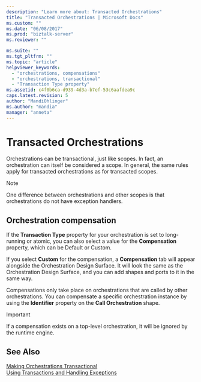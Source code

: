 ```yaml
---
description: "Learn more about: Transacted Orchestrations"
title: "Transacted Orchestrations | Microsoft Docs"
ms.custom: ""
ms.date: "06/08/2017"
ms.prod: "biztalk-server"
ms.reviewer: ""

ms.suite: ""
ms.tgt_pltfrm: ""
ms.topic: "article"
helpviewer_keywords: 
  - "orchestrations, compensations"
  - "orchestrations, transactional"
  - "Transaction Type property"
ms.assetid: c4f0b6ca-d939-4d3a-b7ef-53c6aafdea9c
caps.latest.revision: 5
author: "MandiOhlinger"
ms.author: "mandia"
manager: "anneta"
---
```

# Transacted Orchestrations
Orchestrations can be transactional, just like scopes. In fact, an orchestration can itself be considered a scope. In general, the same rules apply for transacted orchestrations as for transacted scopes.  
  
> [!NOTE]
>  One difference between orchestrations and other scopes is that orchestrations do not have exception handlers.  
  
## Orchestration compensation  
 If the **Transaction Type** property for your orchestration is set to long-running or atomic, you can also select a value for the **Compensation** property, which can be Default or Custom.  
  
 If you select **Custom** for the compensation, a **Compensation** tab will appear alongside the Orchestration Design Surface. It will look the same as the Orchestration Design Surface, and you can add shapes and ports to it in the same way.  
  
 Compensations only take place on orchestrations that are called by other orchestrations. You can compensate a specific orchestration instance by using the **Identifier** property on the **Call Orchestration** shape.  
  
> [!IMPORTANT]
>  If a compensation exists on a top-level orchestration, it will be ignored by the runtime engine.  
  
## See Also  
 [Making Orchestrations Transactional](../core/making-orchestrations-transactional.md)   
 [Using Transactions and Handling Exceptions](../core/using-transactions-and-handling-exceptions.md)
